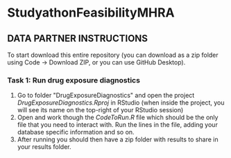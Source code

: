# StudyathonFeasibilityMHRA

## DATA PARTNER INSTRUCTIONS

To start download this entire repository (you can download as a zip folder using Code -> Download ZIP, or you can use GitHub Desktop). 

### Task 1: Run drug exposure diagnostics
1) Go to folder "DrugExposureDiagnostics" and open the project <i>DrugExposureDiagnostics.Rproj</i> in RStudio (when inside the project, you will see its name on the top-right of your RStudio session)
2) Open and work though the <i>CodeToRun.R</i> file which should be the only file that you need to interact with. Run the lines in the file, adding your database specific information and so on.
3) After running you should then have a zip folder with results to share in your results folder.
